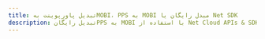 ---title: تبدیل پاورپوینت بهMOBI، PPS به MOBI مبدل رایگان یا Net SDKdescription: تبدیل رایگانPPS به MOBI با استفاده از Net Cloud APIs & SDK. همچنین اسناد Microsoft PowerPoint را در Cloud ایجاد، ویرایش و رندر کنید.---